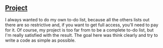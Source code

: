 [Project](https://diluxa.github.io/todo-list/)
---

I always wanted to do my own to-do list, because all the others lists out there are so restrictive and, if you want to get full access, you'll need to pay for it. Of course, my project is too far from to be a complete to-do list, but I'm really satisfied with the result. The goal here was think clearly and try to write a code as simple as possible.